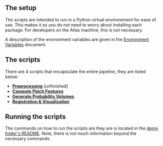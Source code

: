 ## The setup

The scripts are intended to run in a Python virtual environement for ease of use. This makes it so you do not need to worry about installing each package. For developers on the Atlas machine, this is not necessary.

A description of the environment variables are given in the [Environment Variables](environmentVariables.md) document.

## The scripts

There are 4 scripts that encapsulate the entire pipeline, they are listed below:
- __[Preprocessing](demo_preprocess.md)__ [unfinished]
- __[Compute Patch Features](demo_compute_patch_features.md)__
- __[Generate Probability Volumes](demo_generate_probability_volumes.md)__
- __[Registration & Visualization](demo_registration.md)__

## Running the scripts

The commands on how to run the scripts are they are is located in the [demo folder's README](../../demo/README.md). Note, there is not much information beyond the necessary commands.
